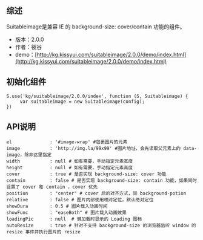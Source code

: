 ## 综述

Suitableimage是兼容 IE 的 background-size: cover/contain 功能的组件。

* 版本：2.0.0
* 作者：筱谷
* demo：[http://kg.kissyui.com/suitableimage/2.0.0/demo/index.html](http://kg.kissyui.com/suitableimage/2.0.0/demo/index.html)

## 初始化组件
		
    S.use('kg/suitableimage/2.0.0/index', function (S, Suitableimage) {
         var suitableimage = new Suitableimage(config);
    })
	
## API说明

    el              : '#image-wrap' #包裹图片的元素
    image           : 'http://img.la/99x99' #图片地址，会先读取父元素上的 data-image，除非这里指定
    width           : null # 如有需要，手动指定元素宽度
    height          : null # 如有需要，手动指定元素高度
    cover           : true # 是否实现 background-size: cover 功能
    contain         : false # 是否实现 background-size: contain 功能，如果同时设置了 cover 和 contain ，cover 优先
    position        : "center" # cover 后的对齐方式，同 background-potion
    relative        : false # 图片内部使用相对定位，默认绝对定位
    showDura        : 0.5 # 图片载入动画时间
    showFunc        : "easeBoth" # 图片载入动画效果
    loadingPic      : null  # 懒加载时显示的 Loading 图标
    autoResize      : true # 针对不支持 background-size 的浏览器监听 window 的 resize 事件并执行图片的 resize	
